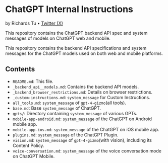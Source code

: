 # ChatGPT Internal Instructions
by Richards Tu • [Twitter (X)](https://twitter.com/richards_19999)

This repository contains the ChatGPT backend API spec and system messages of models on ChatGPT web and mobile.

This repository contains the backend API specifications and system messages for the ChatGPT models used on both web and mobile platforms.

## Contents

- `README.md`: This file.
- `_backend_api__models.md`: Contains the backend API models.
- `_backend_browser_restrictions.md`: Details on browser restrictions.
- `_custom-instructions.md`: `system_message` for Custom Instructions.
- `all_tools.md`: `system_message` of `gpt-4-gizmo`(all tools).
- `base.md`: Base `system_message` of ChatGPT.
- `gpts/`: Directory containing `system_message` of various GPTs.
- `mobile-app-android.md`: `system_message` of the ChatGPT on Android mobile app.
- `mobile-app-ios.md`: `system_message` of the ChatGPT on iOS mobile app.
- `plugins.md`: `system_message` of the ChatGPT Plugin.
- `vision.md`: `system_message` of `gpt-4-gizmo`(with vision), including its Content Policy.
- `voice-conversation.md`: `system_message` of the voice conversation mode on ChatGPT Mobile.